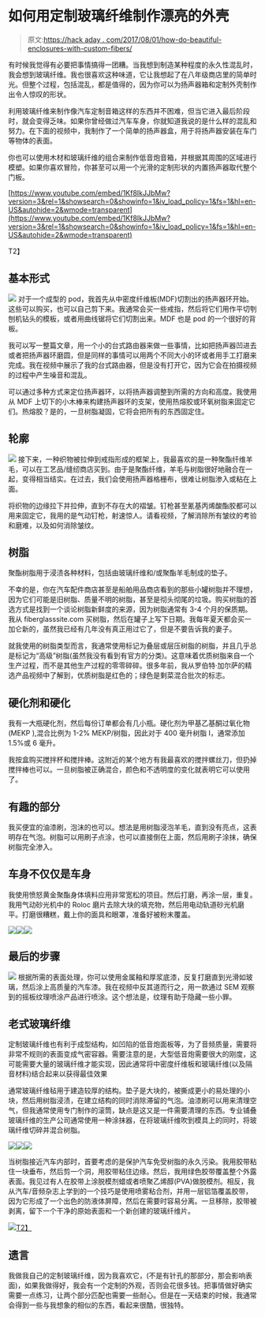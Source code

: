 # 如何用定制玻璃纤维制作漂亮的外壳

> 原文:[https://hack aday . com/2017/08/01/how-do-beautiful-enclosures-with-custom-fibers/](https://hackaday.com/2017/08/01/how-to-do-beautiful-enclosures-with-custom-fiberglass/)

有时候我觉得有必要把事情搞得一团糟。当我想到制造某种程度的永久性混乱时，我会想到玻璃纤维。我也很喜欢这种味道，它让我想起了在八年级商店里的简单时光。但整个过程，包括混乱，都是值得的，因为你可以为扬声器箱和定制外壳制作出令人惊叹的形状。

利用玻璃纤维来制作像汽车定制音箱这样的东西并不困难，但当它进入最后阶段时，就会变得乏味。如果你曾经做过汽车车身，你就知道我说的是什么样的混乱和努力。在下面的视频中，我制作了一个简单的扬声器盒，用于将扬声器安装在车门等物体的表面。

你也可以使用木材和玻璃纤维的组合来制作低音炮音箱，并根据其周围的区域进行模塑。如果你喜欢冒险，你甚至可以用一个光滑的定制形状的内置扬声器取代整个门板。

 [https://www.youtube.com/embed/1Kf8IkJJbMw?version=3&rel=1&showsearch=0&showinfo=1&iv_load_policy=1&fs=1&hl=en-US&autohide=2&wmode=transparent](https://www.youtube.com/embed/1Kf8IkJJbMw?version=3&rel=1&showsearch=0&showinfo=1&iv_load_policy=1&fs=1&hl=en-US&autohide=2&wmode=transparent)

T2】

## 基本形式

[![](../Images/eeb381608882d0035b12a01fa19b2c0c.png)](https://hackaday.com/wp-content/uploads/2017/07/rings.jpg) 对于一个成型的 pod，我首先从中密度纤维板(MDF)切割出的扬声器环开始。这些可以购买，也可以自己剪下来。我通常会买一些戒指，然后将它们用作平切刳刨机钻头的模板，或者用曲线锯将它们切割出来。MDF 也是 pod 的一个很好的背板。

我可以写一整篇文章，用一个小的台式路由器来做一些事情，比如把扬声器凹进去或者把扬声器环磨圆，但是同样的事情可以用两个不同大小的环或者用手工打磨来完成。我在视频中展示了我的台式路由器，但是没有打开它，因为它会在拍摄视频的过程中产生噪音和混乱。

可以通过多种方式来定位扬声器环，以将扬声器调整到所需的方向和高度。我使用从 MDF 上切下的小木棒来构建扬声器环的支架，使用热熔胶或环氧树脂来固定它们。热熔胶？是的，一旦树脂凝固，它将会把所有的东西固定住。

## 轮廓

[![](../Images/debc2a7e9aac874e60e527369a93e7bd.png)](https://hackaday.com/wp-content/uploads/2017/07/fabric.jpg) 接下来，一种织物被拉伸到戒指形成的框架上，我最喜欢的是一种聚酯纤维羊毛，可以在工艺品/缝纫商店买到。由于是聚酯纤维，羊毛与树脂很好地融合在一起，变得相当结实。在过去，我们会使用扬声器格栅布，很难让树脂渗入或粘在上面。

将织物的边缘拉下并拉伸，直到不存在大的褶皱。钉枪甚至氰基丙烯酸酯胶都可以用来固定它，我用的是气动钉枪，射速惊人。请看视频，了解消除所有皱纹的考验和磨难，以及如何消除皱纹。

## 树脂

聚酯树脂用于浸渍各种材料，包括由玻璃纤维和/或聚酯羊毛制成的垫子。

不幸的是，你在汽车配件商店甚至是船舶用品商店看到的那些小罐树脂并不理想，因为它们可能是旧树脂、质量不明的树脂，甚至是彻头彻尾的垃圾。购买树脂的首选方式是找到一个谈论树脂新鲜度的来源，因为树脂通常有 3-4 个月的保质期。我从 fiberglasssite.com 买树脂，然后在罐子上写下日期。我每年夏天都会买一加仑新的，虽然我已经有几年没有真正用过它了，但是不要告诉我的妻子。

就我使用的树脂类型而言，我通常使用标记为叠层或层压树脂的树脂，并且几乎总是标记为“高级”树脂(虽然我没有看到有官方的分类)。这意味着优质树脂来自一个生产过程，而不是其他生产过程的零零碎碎。很多年前，我从罗伯特·加尔萨的精选产品视频中了解到，优质树脂是红色的；绿色是剩菜混合批次的标志。

## 硬化剂和硬化

我有一大瓶硬化剂，然后每份订单都会有几小瓶。硬化剂为甲基乙基酮过氧化物(MEKP ),混合比例为 1-2% MEKP/树脂，因此对于 400 毫升树脂 I，通常添加 1.5%或 6 毫升。

我按盒购买搅拌杯和搅拌棒。这附近的某个地方有我最喜欢的搅拌螺丝刀，但扔掉搅拌棒也可以。一旦树脂被正确混合，颜色和不透明度的变化就表明它可以使用了。

## 有趣的部分

我买便宜的油漆刷，泡沫的也可以。想法是用树脂浸泡羊毛，直到没有亮点，这表明存在气泡。树脂可以用刷子点涂，也可以直接倒在上面，然后用刷子涂抹，确保树脂完全渗入。

## 车身不仅仅是车身

我使用愤怒黄金聚酯身体填料应用非常宽松的项目。然后打磨，再涂一层，重复。我用气动砂光机中的 Roloc 磨片去除大块的填充物，然后用电动轨道砂光机磨平。打磨很糟糕，戴上你的面具和眼罩，准备好被粉末覆盖。

[![](../Images/95767372a2b667b6a645d74c7501d783.png)](https://hackaday.com/2017/08/01/how-to-do-beautiful-enclosures-with-custom-fiberglass/resin2-2/)[![](../Images/98dcfdb33660a2bf11badb4d18de2410.png)](https://hackaday.com/2017/08/01/how-to-do-beautiful-enclosures-with-custom-fiberglass/filler1/)[![](../Images/d6ff17c77e9ee5dea7fb46a46ebfe045.png)](https://hackaday.com/2017/08/01/how-to-do-beautiful-enclosures-with-custom-fiberglass/filler2/)

## 最后的步骤

[![](../Images/2b93cde293e0c59c44924ea09bdd5676.png)](https://hackaday.com/wp-content/uploads/2017/07/final1.jpg) 根据所需的表面处理，你可以使用金属釉和厚浆底漆，反复打磨直到光滑如玻璃，然后涂上高质量的汽车漆。我在视频中反其道而行之，用一款通过 SEM 观察到的摇板纹理喷涂产品进行喷涂。这个想法是，纹理有助于隐藏一些小罪。

## 老式玻璃纤维

定制玻璃纤维也有利于成型结构，如凹陷的低音炮面板等，为了音频质量，需要将非常不规则的表面变成气密容器。需要注意的是，大型低音炮需要很大的刚度，这可能需要大量的玻璃纤维才能实现，因此通常将中密度纤维板和玻璃纤维(以及隔音材料)结合起来以获得最佳效果

通常玻璃纤维毡用于建造较厚的结构。垫子是大块的，被撕成更小的易处理的小块，然后用树脂浸渍，在建立结构的同时消除滞留的气泡。油漆刷可以用来清理空气，但我通常使用专门制作的滚筒，缺点是这又是一件需要清理的东西。专业铺叠玻璃纤维的生产公司通常使用一种涂抹器，在将玻璃纤维吹到模具上的同时，将玻璃纤维切碎并混合树脂。

[![](../Images/93e7cc3b30652dffa0d2451bd9cf366f.png)](https://hackaday.com/2017/08/01/how-to-do-beautiful-enclosures-with-custom-fiberglass/image31-2/)[![](../Images/2b6232b1361c876f2020f20b0adeb054.png)](https://hackaday.com/2017/08/01/how-to-do-beautiful-enclosures-with-custom-fiberglass/image33-2/)[![](../Images/d3e221721d0931ecf8e37f438810e404.png)](https://hackaday.com/2017/08/01/how-to-do-beautiful-enclosures-with-custom-fiberglass/image32-2/)

当树脂接近汽车内部时，首要考虑的是保护汽车免受树脂的永久污染。我用胶带粘住一块垂布，然后剪一个洞，用胶带粘住边缘。然后，我用绿色胶带覆盖整个外露表面。我见过有人在胶带上涂脱模剂蜡或者喷聚乙烯醇(PVA)做脱模剂。相反，我从汽车/音频杂志上学到的一个技巧是使用喷雾粘合剂，并用一层铝箔覆盖胶带，因为它形成了一个出色的防液体屏障，然后在需要时容易分离。一旦移除，胶带被剥离，留下一个干净的原始表面和一个新创建的玻璃纤维片。

[![](../Images/043215d50ad81136143497697efa460b.png)T2】](https://hackaday.com/wp-content/uploads/2017/07/woof2.jpg)

## 遗言

我做我自己的定制玻璃纤维，因为我喜欢它，(不是有针孔的那部分，那会影响表面)，如果我做得好，我会有一个定制的外观，否则会花很多钱。把事情做好确实需要一点练习，让两个部分匹配也需要一些耐心。但是在一天结束的时候，我通常会得到一些与我想象的相似的东西，看起来很酷，很独特。